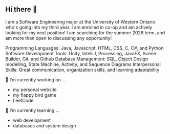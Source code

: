 ## Hi there 👋

<!--
**TanysaBob/TanysaBob** is a ✨ _special_ ✨ repository because its `README.md` (this file) appears on your GitHub profile.

Here are some ideas to get you started:

- 🔭 I’m currently working on ...
- 🌱 I’m currently learning ...
- 👯 I’m looking to collaborate on ...
- 🤔 I’m looking for help with ...
- 💬 Ask me about ...
- 📫 How to reach me: ...
- 😄 Pronouns: ...
- ⚡ Fun fact: ...
-->
I am a Software Engineering major at the University of Western Ontario who's going into my third year. I am enrolled in co-op and am actively looking for my next position! I am searching for the summer 2026 term, and am more than open to discussing any opportunity!

Programming Languages: Java, Javascript, HTML, CSS, C, C#, and Python
Software Development Tools: Unity, IntelliJ, Processing, JavaFX, Scene Builder, Git, and Github
Database Management: SQL, Object Design modelling, State Machine, Activity, and Sequence Diagrams
Interpersonal Skills: Great communication, organization skills, and learning adaptability

🔭 I’m currently working on ...
- my personal website
- my flappy bird game
- LeetCode

🌱 I’m currently learning ...
- web development
- databases and system design
